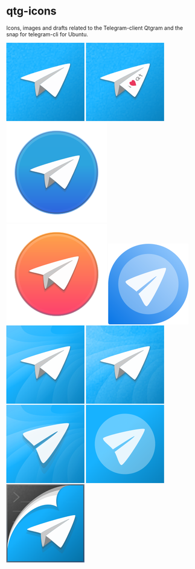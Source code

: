 # qtg-icons
Icons, images and drafts related to the Telegram-client Qtgram and the snap for telegram-cli for Ubuntu.

![](qtg-icon1.png) ![](qtg-icon2.png) ![](qtg-icon3.png) ![](qtg-icon4.png) ![](qtg-icon5.png) ![](qtg-icon6.png) ![](qtg-icon7.png) ![](qtg-icon8.png) ![](qtg-icon9.png) ![](telegram-cli-icon1.png)

